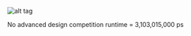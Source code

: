 ![alt tag](http://i.imgur.com/gDDXqMs.jpg)

No advanced design competition runtime = 3,103,015,000 ps
